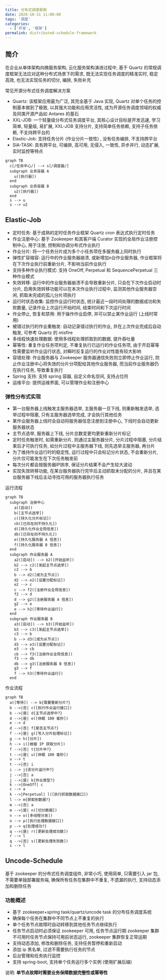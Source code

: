 ```yaml
---
title: 分布式调度框架
date: 2020-10-31 11:00:00
tags: '调度'
categories:
  - ['开发', '框架']
permalink: distributed-schedule-framework
---
```


## 简介

在企业从单体架构向微服务架构, 云化服务架构演进过程中, 基于 Quartz 的常规调度框架无法应对这种分布式场景下的需求, 既无法实现任务调度的精准实时, 稳定高效, 也无法实现任务的切分, 编排, 失败补充

常见开源分布式任务调度解决方案

- Quartz: 该框架应用最为广泛, 其完全基于 Java 实现, Quartz 对单个任务的控制基本做到了极致, 以其强大功能和应用灵活性, 成为开源任务调度领域的权威及同类开源产品如 Antares 的基石
- XXL-JOB: 一个轻量级分布式任务调度平台, 其核心设计目标是开发迅速, 学习简单, 轻量级, 易扩展, XXL-JOB 支持分片, 支持简单任务依赖, 支持子任务依赖, 不支持跨平台的
- Elastic-Job: 支持任务分片 (作业分片一致性) , 没有任务编排, 不支持跨平台
- SIA-TASK: 具有跨平台, 可编排, 高可用, 无侵入, 一致性, 异步并行, 动态扩展, 实时监控等特点

```mermaid
graph TB
  c[/任务中心/] --> s[/调度器/]
  subgraph 业务容器 A
    u([执行器])
  end
  subgraph 业务容器 B
    u2([执行器])
  end
  s --> u
  s --> u2
```

<!-- more -->

## Elastic-Job

- 定时任务: 基于成熟的定时任务作业框架 Quartz cron 表达式执行定时任务
- 作业注册中心: 基于 Zookeeper 和其客户端 Curator 实现的全局作业注册控制中心, 用于注册, 控制和协调分布式作业执行
- 作业分片: 将一个任务分片成为多个小任务项在多服务器上同时执行
- 弹性扩容缩容: 运行中的作业服务器崩溃, 或新增加n台作业服务器, 作业框架将在下次作业执行前重新分片, 不影响当前作业执行
- 支持多种作业执行模式: 支持 OneOff, Perpetual 和 SequencePerpetual 三种作业模式
- 失效转移: 运行中的作业服务器崩溃不会导致重新分片, 只会在下次作业启动时分片, 启用失效转移功能可以在本次作业执行过程中, 监测其他作业服务器空闲, 抓取未完成的孤儿分片项执行
- 运行时状态收集: 监控作业运行时状态, 统计最近一段时间处理的数据成功和失败数量, 记录作业上次运行开始时间, 结束时间和下次运行时间
- 作业停止, 恢复和禁用: 用于操作作业启停, 并可以禁止某作业运行 (上线时常用)
- 被错过执行的作业重触发: 自动记录错过执行的作业, 并在上次作业完成后自动触发, 可参考 Quartz 的 misfire
- 多线程快速处理数据: 使用多线程处理抓取到的数据, 提升吞吐量
- 幂等性: 重复作业任务项判定, 不重复执行已运行的作业任务项, 由于开启幂等性需要监听作业运行状态, 对瞬时反复运行的作业对性能有较大影响
- 容错处理: 作业服务器与 Zookeeper 服务器通信失败则立即停止作业运行, 防止作业注册中心将失效的分片分项配给其他作业服务器, 而当前作业服务器仍在执行任务, 导致重复执行
- Spring 支持: 支持 spring 容器, 自定义命名空间, 支持占位符
- 运维平台: 提供运维界面, 可以管理作业和注册中心

### 弹性分布式实现

- 第一台服务器上线触发主服务器选举, 主服务器一旦下线, 则重新触发选举, 选举过程中阻塞, 只有主服务器选举完成, 才会执行其他任务
- 某作业服务器上线时会自动将服务器信息注册到注册中心, 下线时会自动更新服务器状态
- 主节点选举, 服务器上下线, 分片总数变更均更新重新分片标记
- 定时任务触发时, 如需重新分片, 则通过主服务器分片, 分片过程中阻塞, 分片结束后才可执行任务, 如分片过程中主服务器下线, 则先选举主服务器, 再分片
- 为了维持作业运行时的稳定性, 运行过程中只会标记分片状态, 不会重新分片, 分片仅可能发生在下次任务触发前
- 每次分片都会按服务器IP排序, 保证分片结果不会产生较大波动
- 实现失效转移功能, 在某台服务器执行完毕后主动抓取未分配的分片, 并且在某台服务器下线后主动寻找可用的服务器执行任务

运行流程

```mermaid
graph TB
  subgraph 注册中心
    a([启动])
    b([主节点选举])
    c([持久化分片标记])
    cb([已存在则不持久化])
    d([持久化作业全局信息])
    db([已存在则不持久化])
    e([持久化服务器 A 信息])
    f([持久化服务器 B 信息])
  end
  subgraph 作业服务器 A
    a2([启动]) --> b2([开始监听])
    b2 --> c2([发起主节点选举])
    c2 --> b
    b --> d2([成为主节点])
    d2 --> e2([设置分配标记])
    e2 --> c
    c --> f2([注册作业全局信息])
    f2 --> d
    d --> g2([注册服务器 A 信息])
    g2 --> e
    e --> h2([等待作业运行])
  end
  subgraph 作业服务器 B
    a3([启动]) --> b3([开始监听])
    b3 --> c3([发起主节点选举])
    c3 --> b
    b --> d3([成为从节点])
    d3 --> e3([设置分配标记])
    e3 --> cb
    cb --> f3([注册作业全局信息])
    f3 --> db
    db --> g3([注册服务器 B 信息])
    g3 --> f
    f --> h3([等待作业运行])
  end
```

作业流程

```mermaid
graph TB
  a([等待]) --> b{需要重新分片?}
  b -->|否| c([执行作业运行接口])
  b -->|是| d{主节点选举中?}
  d -->|是| e([休眠 100 毫秒])
  e --> d
  d -->|否| f{是否主节点?}
  f -->|是| g([写入分片处理标记])
  g --> h([分片])
  h --> i([根据 IP 获取分片])
  f -->|否| t{分片中?}
  t -->|是| u([休眠 100 毫秒])
  u --> t
  t -->|否| i
  i --> j{该分片运行中?}
  j -->|否| a
  j -->|是| k{作业类型?}
  k -->|OneOff| c
  c --> a
  k -->|Perpetual| l([执行抓取数据接口])
  l --> m{获取到数据?}
  m -->|否| a
  m -->|是| n([切分数据])
  n --> o([多线程分发])
  o --> p([执行处理数据接口])
  p --> q{处理成功?}
  q -->|是| r([更新处理成功数])
  r --> l
  q -->|否| s([更新处理失败数])
  s --> l
```

## Uncode-Schedule

基于 zookeeper 的分布式任务调度组件, 非常小巧, 使用简单, 只需要引入 jar 包, 不需要单独部署服务端, 确保所有任务在集群中不重复, 不遗漏的执行, 支持动态添加和删除任务

### 功能概述

- 基于 zookeeper+spring task/quartz/uncode task 的分布任务调度系统
- 确保每个任务在集群中不同节点上不重复的执行
- 单个任务节点故障时自动转移到其他任务节点继续执行
- 任务节点启动时必须保证 zookeeper 可用, 任务节点运行期 zookeeper 集群不可用时任务节点保持可用前状态运行, zookeeper 集群恢复正常运期
- 支持动态添加, 修改和删除任务, 支持任务暂停和重新启动
- 添加 ip 黑名单, 过滤不需要执行任务的节点
- 后台管理和任务执行监控
- 支持 spring-boot, 支持单个任务运行多个实例 (使用扩展后缀)

说明: **单节点故障时需要业务保障数据完整性或幂等性**
